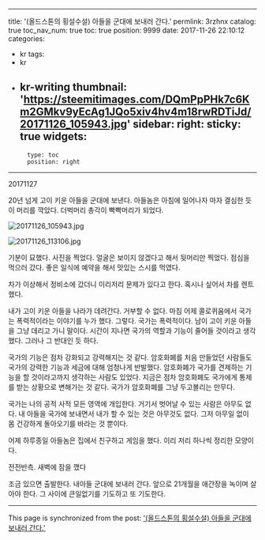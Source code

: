 
---
title: '(올드스톤의 횡설수설) 아들을 군대에 보내러 간다.'
permlink: 3rzhnx
catalog: true
toc_nav_num: true
toc: true
position: 9999
date: 2017-11-26 22:10:12
categories:
- kr
tags:
- kr
- kr-writing
thumbnail: 'https://steemitimages.com/DQmPpPHk7c6Km2GMkv9yEcAg1JQo5xiv4hv4m18rwRDTiJd/20171126_105943.jpg'
sidebar:
    right:
        sticky: true
widgets:
    -
        type: toc
        position: right
---


20171127


20년 넘게 고이 키운 아들을 군대에 보낸다. 아들놈은 아침에 일어나자 마자 결심한 듯이 머리를 깍았다. 
더벅머리 총각이 빡빡머리가 되었다. 

![20171126_105943.jpg](https://steemitimages.com/DQmPpPHk7c6Km2GMkv9yEcAg1JQo5xiv4hv4m18rwRDTiJd/20171126_105943.jpg)

![20171126_113106.jpg](https://steemitimages.com/DQmZ2ztqqzDf3hb1t5XtJmEjp4HCSi9igvX87RsKarFjagW/20171126_113106.jpg)

기분이 묘했다. 사진을 찍었다. 얼굴은 보이지 않겠다고 해서 뒷머리만 찍었다. 점심을 먹으러 갔다. 좋은 일식에 예약을 해서 맛있는 스시를 먹였다.

차가 이상해서 정비소에 갔더니 이리저리 문제가 있다고 한다. 혹시나 싶어서 차를 렌트했다. 

내가 고이 키운 아들을 나라가 데려간다. 거부할 수 없다. 
마침 어제 콜로퀴움에서 국가는 폭력적이라는 이야기를 누가 했다. 그렇다. 국가는 폭력적이다. 남이 고이 키운 아들을 그냥 데리고 가니 말이다. 시간이 지나면 국가의 역할과 기능이 줄어들 것이라고 생각했다. 그러나 그 반대인 듯 하다. 

국가의 기능은 점차 강화되고 강력해지는 것 같다. 암호화폐를 처음 만들었던 사람들도 국가의 강력한 기능과 세금에 대해 엄청나게 반발했다. 암호화폐가 국가를 견제하는 기능을 할 것이라고까지 생각하는 사람도 있었다. 
지금은 점차 암호화폐도 국가에게 통제를 받는 상황으로 변해가는 것 같다. 국가가 암호화폐를 그냥 두고볼리는 만무다. 

국가는 나의 공적 사적 모든 영역에 개입한다. 거기서 벗어날 수 있는 사람은 아무도 없다. 
내 아들을 국가에 보내면서 내가 할 수 있는 것은 아무것도 없다. 
그저 아무일 없이 몸 건강하게 돌아오기를 바라는 것 뿐이다. 

어제 하루종일 아들놈은 집에서 친구하고 게임을 했다. 
이리 저리 하나씩 정리한 모양이다. 

전전반측. 새벽에 잠을 깼다

조금 있으면 출발한다. 내아들 군대에 보내러 간다. 앞으로 21개월을 애간장을 녹이며 살아야 한다. 그 사이에 큰일없기를 기도하고 또 기도한다.

- - -

This page is synchronized from the post: ['(올드스톤의 횡설수설) 아들을 군대에 보내러 간다.'](https://steemit.com/@oldstone/3rzhnx)
